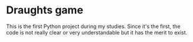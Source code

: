# Draughts game
This is the first Python project during my studies. Since it's the first, 
the code is not really clear or very understandable but it has the merit to exist.
